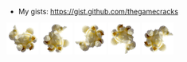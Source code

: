 - My gists: https://gist.github.com/thegamecracks

![](images/popcorn1.png) ![](images/popcorn2.png) ![](images/popcorn3.png) ![](images/popcorn4.png) ![](images/popcorn5.png)

<!--
**thegamecracks/thegamecracks** is a ✨ _special_ ✨ repository because its `README.md` (this file) appears on your GitHub profile.

Here are some ideas to get you started:

- 🔭 I’m currently working on ...
- 🌱 I’m currently learning ...
- 👯 I’m looking to collaborate on ...
- 🤔 I’m looking for help with ...
- 💬 Ask me about ...
- 📫 How to reach me: ...
- 😄 Pronouns: ...
- ⚡ Fun fact: ...
-->
